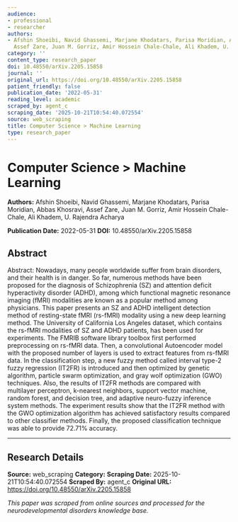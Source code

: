 ```yaml
---
audience:
- professional
- researcher
authors:
- Afshin Shoeibi, Navid Ghassemi, Marjane Khodatars, Parisa Moridian, Abbas Khosravi,
  Assef Zare, Juan M. Gorriz, Amir Hossein Chale-Chale, Ali Khadem, U. Rajendra Acharya
category: ''
content_type: research_paper
doi: 10.48550/arXiv.2205.15858
journal: ''
original_url: https://doi.org/10.48550/arXiv.2205.15858
patient_friendly: false
publication_date: '2022-05-31'
reading_level: academic
scraped_by: agent_c
scraping_date: '2025-10-21T10:54:40.072554'
source: web_scraping
title: Computer Science > Machine Learning
type: research_paper
---
```

# Computer Science > Machine Learning

**Authors:** Afshin Shoeibi, Navid Ghassemi, Marjane Khodatars, Parisa Moridian, Abbas Khosravi, Assef Zare, Juan M. Gorriz, Amir Hossein Chale-Chale, Ali Khadem, U. Rajendra Acharya

**Publication Date:** 2022-05-31
**DOI:** 10.48550/arXiv.2205.15858

## Abstract

Abstract:
Nowadays, many people worldwide suffer from brain disorders, and their health is in danger. So far, numerous methods have been proposed for the diagnosis of Schizophrenia (SZ) and attention deficit hyperactivity disorder (ADHD), among which functional magnetic resonance imaging (fMRI) modalities are known as a popular method among physicians. This paper presents an SZ and ADHD intelligent detection method of resting-state fMRI (rs-fMRI) modality using a new deep learning method. The University of California Los Angeles dataset, which contains the rs-fMRI modalities of SZ and ADHD patients, has been used for experiments. The FMRIB software library toolbox first performed preprocessing on rs-fMRI data. Then, a convolutional Autoencoder model with the proposed number of layers is used to extract features from rs-fMRI data. In the classification step, a new fuzzy method called interval type-2 fuzzy regression (IT2FR) is introduced and then optimized by genetic algorithm, particle swarm optimization, and gray wolf optimization (GWO) techniques. Also, the results of IT2FR methods are compared with multilayer perceptron, k-nearest neighbors, support vector machine, random forest, and decision tree, and adaptive neuro-fuzzy inference system methods. The experiment results show that the IT2FR method with the GWO optimization algorithm has achieved satisfactory results compared to other classifier methods. Finally, the proposed classification technique was able to provide 72.71% accuracy.

---

## Research Details

**Source:** web_scraping
**Category:** 
**Scraping Date:** 2025-10-21T10:54:40.072554
**Scraped By:** agent_c
**Original URL:** https://doi.org/10.48550/arXiv.2205.15858

*This paper was scraped from online sources and processed for the neurodevelopmental disorders knowledge base.*
